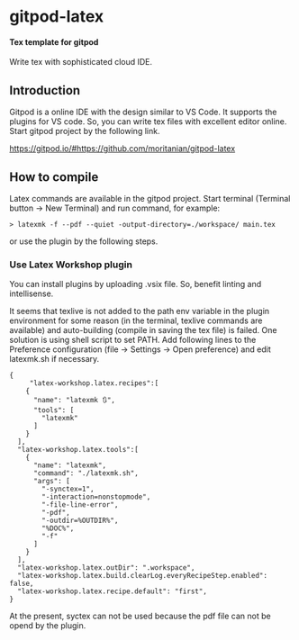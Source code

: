 # gitpod-latex


#### Tex template for gitpod ####
Write tex with sophisticated cloud IDE.

## Introduction
Gitpod is a online IDE with the design similar to VS Code.
It supports the plugins for VS code.
So, you can write tex files with excellent editor online.
Start gitpod project by the following link.

https://gitpod.io/#https://github.com/moritanian/gitpod-latex

## How to compile
Latex commands are available in the gitpod project.
Start terminal (Terminal button -> New Terminal) and run command, for example:
```
> latexmk -f --pdf --quiet -output-directory=./workspace/ main.tex
```

or
use the plugin by the following steps.


### Use Latex Workshop plugin
You can install plugins by uploading .vsix file.
So, benefit linting and intellisense.

It seems that texlive is not added to the path env variable in the plugin environment for some reason (in the terminal, texlive commands are available) and auto-building (compile in saving the tex file) is failed.
One solution is using shell script to set PATH.
Add following lines to the Preference configuration (file -> Settings -> Open preference) and edit latexmk.sh if necessary.

```
{
     "latex-workshop.latex.recipes":[
    {
      "name": "latexmk 🔃",
      "tools": [
        "latexmk"
      ]
    }
  ],
  "latex-workshop.latex.tools":[
    {
      "name": "latexmk",
      "command": "./latexmk.sh",
      "args": [
        "-synctex=1",
        "-interaction=nonstopmode",
        "-file-line-error",
        "-pdf",
        "-outdir=%OUTDIR%",
        "%DOC%",
        "-f"
      ]
    }
  ],
  "latex-workshop.latex.outDir": ".workspace",
  "latex-workshop.latex.build.clearLog.everyRecipeStep.enabled": false,
  "latex-workshop.latex.recipe.default": "first",
}
```

At the present, syctex can not be used because the pdf file can not be opend by the plugin.
